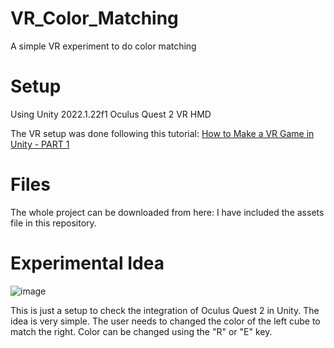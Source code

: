 # VR_Color_Matching
A simple VR experiment to do color matching

# Setup
Using Unity 2022.1.22f1
Oculus Quest 2 VR HMD

The VR setup was done following this tutorial: [How to Make a VR Game in Unity - PART 1](https://youtu.be/HhtTtvBF5bI?list=PLpEoiloH-4eP-OKItF8XNJ8y8e1asOJud&t=8)

# Files
The whole project can be downloaded from here: 
I have included the assets file in this repository.

# Experimental Idea

![image](https://github.com/jojo96/VR_Color_Matching/assets/18205576/45a7e216-7913-4c42-83bf-c494df4c440c)

This is just a setup to check the integration of Oculus Quest 2 in Unity. The idea is very simple. The user needs to changed the color of the left cube to match the right. Color can be changed using the "R" or "E" key.
